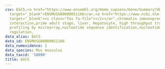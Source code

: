 ```yaml
---
csv: Eml5,<a href="https://www.ensembl.org/Homo_sapiens/Gene/Summary?db=core;g=ENSMUSG00000051166"
  target="_blank">ENSMUSG00000051166</a>,<a href="https://www.ncbi.nlm.nih.gov/pubmed/23834426"
  target="_blank"><i class="fas fa-file"></i></a>",chromatin immunoprecipitation assay,direct
  interaction,prime adult stage, liver, Hepatocyte, high throughput transcription
  profiling by microarray,nucleotide sequence identification,nucleotide sequence identification,transcriptional
  regulation,
data_alias: Eml5
data_id: ENSMUSG00000051166
data_numevidence: 1
data_species: Mus musculus
data_taxid: '10090'
title: Eml5
---
```

